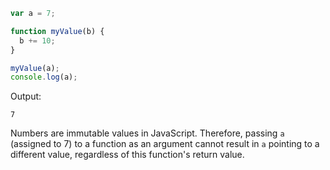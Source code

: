 ```js
var a = 7;

function myValue(b) {
  b += 10;
}

myValue(a);
console.log(a);
```

Output: 

```
7
```

Numbers are immutable values in JavaScript. Therefore, passing `a` (assigned to 7) to a function as an argument cannot result in `a` pointing to a different value, regardless of this function's return value.